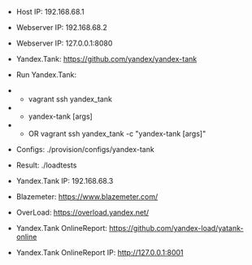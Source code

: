 - Host IP: 192.168.68.1


- Webserver IP: 192.168.68.2
- Webserver IP: 127.0.0.1:8080


- Yandex.Tank: https://github.com/yandex/yandex-tank
- Run Yandex.Tank:
- - vagrant ssh yandex_tank
- - yandex-tank [args]
- - OR vagrant ssh yandex_tank -c "yandex-tank [args]"
- Configs: ./provision/configs/yandex-tank
- Result: ./loadtests
- Yandex.Tank IP: 192.168.68.3


- Blazemeter: https://www.blazemeter.com/
- OverLoad: https://overload.yandex.net/
- Yandex.Tank OnlineReport: https://github.com/yandex-load/yatank-online
- Yandex.Tank OnlineReport IP: http://127.0.0.1:8001
